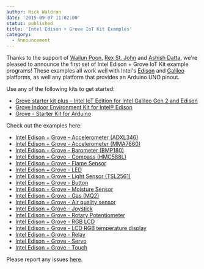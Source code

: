 ```yaml
---
author: Rick Waldron
date: '2015-09-07 11:02:00'
status: published
title: 'Intel Edison + Grove IoT Kit Examples'
category:
  - Announcement
---
```



Thanks to the support of [Wailun Poon](http://twitter.com/monkeytypewritr), [Rex St. John](https://twitter.com/rexstjohn) and [Ashish Datta](https://twitter.com/ashishbdatta), we're pleased to announce the first set of Intel Edison + Grove IoT Kit example programs! These examples all work well with Intel's [Edison](http://www.intel.com/content/www/us/en/do-it-yourself/edison.html) and [Galileo](http://www.intel.com/content/www/us/en/embedded/products/galileo/galileo-overview.html) platforms, as well any platform that provides an Arduino UNO pinout.

Use any of the following kits to get started: 

- [Grove starter kit plus – Intel IoT Edition for Intel Galileo Gen 2 and Edison](http://www.seeedstudio.com/depot/Grove-starter-kit-plus-Intel-IoT-Edition-for-Intel-Galileo-Gen-2-and-Edison-p-1978.html)
- [Grove Indoor Environment Kit for Intel® Edison](http://www.seeedstudio.com/depot/Grove-Indoor-Environment-Kit-for-Intel-Edison-p-2427.html)
- [Grove - Starter Kit for Arduino](http://www.seeedstudio.com/depot/Grove-Starter-Kit-for-Arduino-p-1855.html)

Check out the examples here: 

- [Intel Edison + Grove - Accelerometer (ADXL346)](/examples/grove-accelerometer-adxl345-edison/)
- [Intel Edison + Grove - Accelerometer (MMA7660)](/examples/grove-accelerometer-mma7660-edison/)
- [Intel Edison + Grove - Barometer (BMP180)](/examples/grove-barometer-edison/)
- [Intel Edison + Grove - Compass (HMC588L)](/examples/grove-compass-edison/)
- [Intel Edison + Grove - Flame Sensor](/examples/grove-flame-sensor-edison/)
- [Intel Edison + Grove - LED](/examples/grove-led-edison/)
- [Intel Edison + Grove - Light Sensor (TSL2561)](/examples/grove-light-sensor-edison/)
- [Intel Edison + Grove - Button](/examples/grove-button-edison/)
- [Intel Edison + Grove - Moisture Sensor](/examples/grove-moisture-edison/)
- [Intel Edison + Grove - Gas (MQ2)](/examples/grove-gas-mq2-edison/)
- [Intel Edison + Grove - Air quality sensor](/examples/grove-gas-tp401-edison/)
- [Intel Edison + Grove - Joystick](/examples/grove-joystick-edison/)
- [Intel Edison + Grove - Rotary Potentiometer](/examples/grove-rotary-potentiometer-edison/)
- [Intel Edison + Grove - RGB LCD](/examples/grove-lcd-rgb-edison/)
- [Intel Edison + Grove - LCD RGB temperature display](/examples/grove-lcd-rgb-temperature-display-edison/)
- [Intel Edison + Grove - Relay](/examples/grove-relay-edison/)
- [Intel Edison + Grove - Servo](/examples/grove-servo-edison/)
- [Intel Edison + Grove - Touch](/examples/grove-touch-edison/)

Please report any issues [here](https://github.com/rwaldron/johnny-five/issues).
